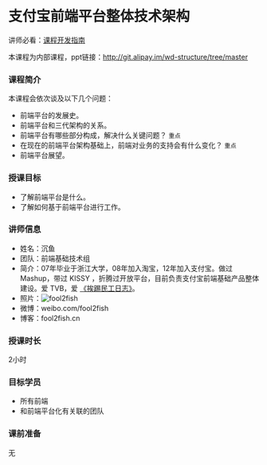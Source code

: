 # 支付宝前端平台整体技术架构

讲师必看：[课程开发指南](https://github.com/wd-tutorials/_template/wiki)

本课程为内部课程，ppt链接：http://git.alipay.im/wd-structure/tree/master

### 课程简介

本课程会依次谈及以下几个问题：

* 前端平台的发展史。
* 前端平台和三代架构的关系。
* 前端平台有哪些部分构成，解决什么关键问题？ `重点` 
* 在现在的前端平台架构基础上，前端对业务的支持会有什么变化？ `重点`
* 前端平台展望。

### 授课目标

* 了解前端平台是什么。
* 了解如何基于前端平台进行工作。

### 讲师信息

* 姓名：沉鱼
* 团队：前端基础技术组
* 简介：07年毕业于浙江大学，08年加入淘宝，12年加入支付宝。做过 Mashup，带过 KISSY ，折腾过开放平台，目前负责支付宝前端基础产品整体建设。爱 TVB，爱 [《挨踢民工日志》](http://fool2fish.cn)。
* 照片：![fool2fish](http://pic.yupoo.com/fool2fish/25754670e9f1/medish.jpg)
* 微博：weibo.com/fool2fish
* 博客：fool2fish.cn


### 授课时长

2小时

### 目标学员

* 所有前端
* 和前端平台化有关联的团队

### 课前准备

无



